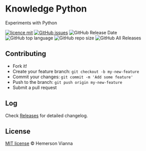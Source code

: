 # Knowledge Python

Experiments with Python

[![licence mit](https://img.shields.io/badge/license-MIT-blue.svg?style=flat-square)](http://hemersonvianna.mit-license.org/)
[![GitHub issues](https://img.shields.io/github/issues/org-victorinox/knowledge-python.svg)](https://github.com/org-victorinox/knowledge-python/issues)
![GitHub Release Date](https://img.shields.io/github/release-date/org-victorinox/knowledge-python.svg)
![GitHub top language](https://img.shields.io/github/languages/top/org-victorinox/knowledge-python.svg)
![GitHub repo size](https://img.shields.io/github/repo-size/org-victorinox/knowledge-python.svg)
![GitHub All Releases](https://img.shields.io/github/downloads/org-victorinox/knowledge-python/total.svg)

## Contributing

- Fork it!
- Create your feature branch: `git checkout -b my-new-feature`
- Commit your changes: `git commit -m 'Add some feature'`
- Push to the branch: `git push origin my-new-feature`
- Submit a pull request

## Log

Check [Releases](https://github.com/org-victorinox/knowledge-python/releases) for detailed changelog.

## License

[MIT license](http://hemersonvianna.mit-license.org/) © Hemerson Vianna